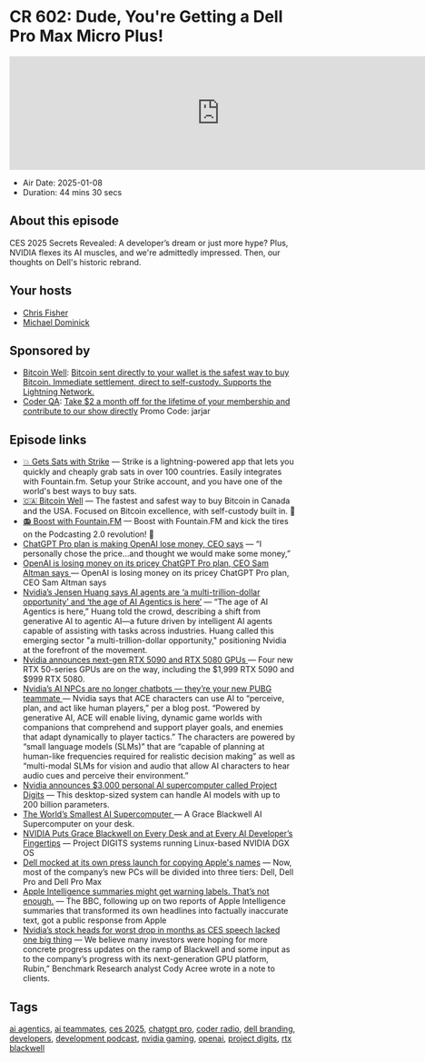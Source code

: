 # CR 602: Dude, You're Getting a Dell Pro Max Micro Plus!

<iframe src="https://player.fireside.fm/v2/MLf2ZzhC+745zZjeQ?theme=dark" width="740" height="200" frameborder="0" scrolling="no"></iframe>

* Air Date: 2025-01-08
* Duration: 44 mins 30 secs

## About this episode

CES 2025 Secrets Revealed: A developer’s dream or just more hype? Plus, NVIDIA flexes its AI muscles, and we're admittedly impressed. Then, our thoughts on Dell's historic rebrand.

## Your hosts
* [Chris Fisher](https://coder.show/hosts/chrislas)
* [Michael Dominick](https://coder.show/hosts/michael)

## Sponsored by

  * [Bitcoin Well](https://coder.show/bitcoin): [Bitcoin sent directly to your wallet is the safest way to buy Bitcoin. Immediate settlement, direct to self-custody. Supports the Lightning Network.](https://coder.show/bitcoin)
  * [Coder QA](https://jupitersignal.memberful.com/checkout?plan=53334&coupon=jarjar): [Take $2 a month off for the lifetime of your membership and contribute to our show directly](https://jupitersignal.memberful.com/checkout?plan=53334&coupon=jarjar) Promo Code: jarjar



## Episode links

  * [💥 Gets Sats with Strike](https://strike.me/ "💥 Gets Sats with Strike") — Strike is a lightning-powered app that lets you quickly and cheaply grab sats in over 100 countries. Easily integrates with Fountain.fm. Setup your Strike account, and you have one of the world's best ways to buy sats.
  * [🇨🇦 Bitcoin Well](https://coder.show/bitcoin "🇨🇦  Bitcoin Well") — The fastest and safest way to buy Bitcoin in Canada and the USA. Focused on Bitcoin excellence, with self-custody built in. 🥇
  * [📻 Boost with Fountain.FM](https://fountain.fm/ "📻 Boost with Fountain.FM") — Boost with Fountain.FM and kick the tires on the Podcasting 2.0 revolution! 🚀
  * [ChatGPT Pro plan is making OpenAI lose money, CEO says](https://www.androidheadlines.com/2025/01/chatgpt-pro-plan-is-making-openai-lose-money-ceo-says.html "ChatGPT Pro plan is making OpenAI lose money, CEO says") — “I personally chose the price…and thought we would make some money,”
  * [OpenAI is losing money on its pricey ChatGPT Pro plan, CEO Sam Altman says ](https://techcrunch.com/2025/01/05/openai-is-losing-money-on-its-pricey-chatgpt-pro-plan-ceo-sam-altman-says/?guccounter=1 "OpenAI is losing money on its pricey ChatGPT Pro plan, CEO Sam Altman says ") — OpenAI is losing money on its pricey ChatGPT Pro plan, CEO Sam Altman says
  * [Nvidia’s Jensen Huang says AI agents are ‘a multi-trillion-dollar opportunity’ and ‘the age of AI Agentics is here’](https://finance.yahoo.com/news/nvidia-jensen-huang-says-ai-044815659.html? "Nvidia’s Jensen Huang says AI agents are ‘a multi-trillion-dollar opportunity’ and ‘the age of AI Agentics is here’") — “The age of AI Agentics is here,” Huang told the crowd, describing a shift from generative AI to agentic AI—a future driven by intelligent AI agents capable of assisting with tasks across industries. Huang called this emerging sector "a multi-trillion-dollar opportunity," positioning Nvidia at the forefront of the movement.
  * [Nvidia announces next-gen RTX 5090 and RTX 5080 GPUs ](https://www.theverge.com/2025/1/6/24337396/nvidia-rtx-5080-5090-5070-ti-5070-price-release-date "Nvidia announces next-gen RTX 5090 and RTX 5080 GPUs ") — Four new RTX 50-series GPUs are on the way, including the $1,999 RTX 5090 and $999 RTX 5080.
  * [Nvidia’s AI NPCs are no longer chatbots — they’re your new PUBG teammate ](https://www.theverge.com/2025/1/6/24337949/nvidia-ace-ai-npcs-pubg-ally-teammate "Nvidia’s AI NPCs are no longer chatbots — they’re your new PUBG teammate ") — Nvidia says that ACE characters can use AI to “perceive, plan, and act like human players,” per a blog post. “Powered by generative AI, ACE will enable living, dynamic game worlds with companions that comprehend and support player goals, and enemies that adapt dynamically to player tactics.” The characters are powered by “small language models (SLMs)” that are “capable of planning at human-like frequencies required for realistic decision making” as well as “multi-modal SLMs for vision and audio that allow AI characters to hear audio cues and perceive their environment.”
  * [Nvidia announces $3,000 personal AI supercomputer called Project Digits](https://www.theverge.com/2025/1/6/24337530/nvidia-ces-digits-super-computer-ai "Nvidia announces $3,000 personal AI supercomputer called Project Digits") — This desktop-sized system can handle AI models with up to 200 billion parameters.
  * [The World’s Smallest AI Supercomputer ](https://www.nvidia.com/en-us/project-digits/ "The World’s Smallest AI Supercomputer ") — A Grace Blackwell AI Supercomputer on your desk. 
  * [NVIDIA Puts Grace Blackwell on Every Desk and at Every AI Developer’s Fingertips](https://nvidianews.nvidia.com/news/nvidia-puts-grace-blackwell-on-every-desk-and-at-every-ai-developers-fingertips "NVIDIA Puts Grace Blackwell on Every Desk and at Every AI Developer’s Fingertips") — Project DIGITS systems running Linux-based NVIDIA DGX OS
  * [Dell mocked at its own press launch for copying Apple's names](https://9to5mac.com/2025/01/07/dell-mocked-at-its-own-press-launch-for-copying-apples-naming-convention/ "Dell mocked at its own press launch for copying Apple's names") — Now, most of the company’s new PCs will be divided into three tiers: Dell, Dell Pro and Dell Pro Max
  * [Apple Intelligence summaries might get warning labels. That’s not enough.](https://sixcolors.com/post/2025/01/apple-intelligence-summaries-might-get-warning-labels-thats-not-enough/ "Apple Intelligence summaries might get warning labels. That’s not enough.") — The BBC, following up on two reports of Apple Intelligence summaries that transformed its own headlines into factually inaccurate text, got a public response from Apple
  * [Nvidia’s stock heads for worst drop in months as CES speech lacked one big thing](https://www.marketwatch.com/story/nvidias-stock-heads-for-worst-drop-in-months-as-ces-speech-lacked-one-big-thing-bf89f4e2?mod=home-page "Nvidia’s stock heads for worst drop in months as CES speech lacked one big thing") — We believe many investors were hoping for more concrete progress updates on the ramp of Blackwell and some input as to the company’s progress with its next-generation GPU platform, Rubin,” Benchmark Research analyst Cody Acree wrote in a note to clients.



## Tags

[ai agentics](https://coder.show/tags/ai%20agentics), [ai teammates](https://coder.show/tags/ai%20teammates), [ces 2025](https://coder.show/tags/ces%202025), [chatgpt pro](https://coder.show/tags/chatgpt%20pro), [coder radio](https://coder.show/tags/coder%20radio), [dell branding](https://coder.show/tags/dell%20branding), [developers](https://coder.show/tags/developers), [development podcast](https://coder.show/tags/development%20podcast), [nvidia gaming](https://coder.show/tags/nvidia%20gaming), [openai](https://coder.show/tags/openai), [project digits](https://coder.show/tags/project%20digits), [rtx blackwell](https://coder.show/tags/rtx%20blackwell)